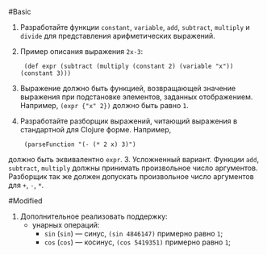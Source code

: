 #Basic
1. Разработайте функции `constant`, `variable`, `add`, `subtract`, `multiply` и `divide` для представления арифметических выражений.
2. Пример описания выражения `2x-3`:
        
        (def expr (subtract (multiply (constant 2) (variable "x")) (constant 3)))
3. Выражение должно быть функцией, возвращающей значение выражения при подстановке элементов, заданных отображением. Например, `(expr {"x" 2})` должно быть равно `1`.
2. Разработайте разборщик выражений, читающий выражения в стандартной для Clojure форме. Например,
        
        (parseFunction "(- (* 2 x) 3)")
должно быть эквивалентно `expr`.
3. Усложненный вариант. Функции `add`, `subtract`, `multiply` должны принимать произвольное число аргументов. Разборщик так же должен допускать произвольное число аргументов для `+`, `-`, `*`.

#Modified
1. Дополнительное реализовать поддержку:
	* унарных операций:
		* `sin` (`sin`) — синус, `(sin 4846147)` примерно равно `1`;
		* `cos` (`cos`) — косинус, `(cos 5419351)` примерно равно `1`;